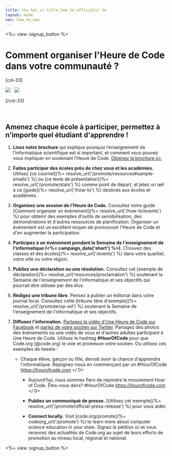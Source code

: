 ```yaml
---
title: <%= hoc_s(:title_how_to_officials) %>
layout: wide
nav: how_to_nav
---
```

<%= view :signup_button %>

# Comment organiser l'Heure de Code dans votre communauté ?

[col-33]

![](/images/fit-275/highlight-obama.png)&nbsp;&nbsp;&nbsp;![](/images/fit-246/dan.jpg)

[/col-33]

<p style="clear:both">&nbsp;</p>

## Amenez chaque école à participer, permettez à n'importe quel étudiant d'apprendre !

1. **Lisez notre brochure** qui explique pourquoi l’enseignement de l’informatique scientifique est si important, et comment vous pouvez vous impliquer en soutenant l’Heure de Code. [Obtenez la brochure ici.](/files/hoc-one-pager.pdf)

2. **Faites participer des écoles près de chez vous et les académies.** Utilisez [ce courriel](%= resolve_url('/promote/resources#sample-emails') %) ou [ce texte de présentation](%= resolve_url('/promote/stats') %) comme point de départ, et jetez un œil à ce [guide](%= resolve_url('/how-to') %) destinés aux écoles et académies.

3. **Organisez une session de l'Heure de Code.** Consultez notre guide [Comment organiser un événement](%= resolve_url('/how-to/events') %) pour obtenir des exemples d'outils de sensibilisation, des démonstrations et d'autres ressources de planification. Organiser un événement est un excellent moyen de promouvoir l'Heure de Code et d'en augmenter la participation.

4. **Participez à un événement pendant la Semaine de l'enseignement de l'informatique (<%= campaign_date('short') %>).** [Trouvez des classes et des écoles](%= resolve_url('/events') %) dans votre quartier, votre ville ou votre région.

5. **Publiez une déclaration ou une résolution.** Consultez cet [exemple de déclaration](%= resolve_url('resources/proclamation') %) soutenant la Semaine de l'enseignement de l'informatique et ses objectifs qui pourrait être utilisée par des élus.

6. **Rédigez une tribune libre**. Pensez à publier un éditorial dans votre journal local. Consultez cette [tribune libre d'exemple](%= resolve_url('/promote/op-ed') %) soutenant la Semaine de l'enseignement de l'informatique et ses objectifs.

7. **Diffusez l'information.** [Partagez la vidéo d'Une Heure de Code sur Facebook](https://www.facebook.com/sharer/sharer.php?u=http%3A%2F%2Fhourofcode.com%2Fus) et [parlez de votre soutien sur Twitter](https://twitter.com/intent/tweet?url=http%3A%2F%2Fhourofcode.com&text=I%27m%20participating%20in%20this%20year%27s%20%23HourOfCode%2C%20are%20you%3F%20%40codeorg&original_referer=https%3A%2F%2Fwww.google.com%2Furl%3Fq%3Dhttps%253A%252F%252Ftwitter.com%252Fshare%253Fhashtags%253D%2526amp%253Brelated%253Dcodeorg%2526amp%253Btext%253DI%252527m%252Bparticipating%252Bin%252Bthis%252Byear%252527s%252B%252523HourOfCode%25252C%252Bare%252Byou%25253F%252B%252540codeorg%2526amp%253Burl%253Dhttp%25253A%25252F%25252Fhourofcode.com%26sa%3DD%26sntz%3D1%26usg%3DAFQjCNE1GLTUbKZfMlEh9Aj5w0iswz6PYQ&related=codeorg&hashtags=). Partagez des photos des événements ou une vidéo de vous et d'autres adultes participant à Une Heure de Code. Utilisez le hashtag **#HourOfCode** pour que Code.org (@code.org) le voie et promeuve votre soutien. Ou utilisez ces exemples de tweets :
    
    - Chaque élève, garçon ou fille, devrait avoir la chance d'apprendre l'informatique. Rejoignez-nous en commençant par un #HourOfCode  https://hourofcode.com </ 0></li> 
        
        - Aujourd'hui, nous sommes fiers de rejoindre le mouvement Hour of Code. Êtes-vous dans? #HourOfCode  https://hourofcode.com </ 0>   
              
            </li> </ul></li> 
            
            - **Publiez un communiqué de presse.** [Utilisez cet exemple](%= resolve_url('/promote/official-press-release') %) pour vous aider.
            
            - **Connect locally.** Visit [code.org/promote](%= codeorg_url('/promote') %) to learn more about computer science education in your state. Signez la pétition ici et vous recevrez des actualités de Code.org au sujet de leurs efforts de promotion au niveau local, régional et national.</ol> 
            
            <%= view :signup_button %>